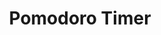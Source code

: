 ---
title: "Pomodoro Timer"
title_fr: "Minuteur Pomodoro"
order: 3
description: "Project created for the 'Front End Libraries Projects' certification on freeCodeCamp. Made with React."
description_fr: "Projet créé pour la certification 'Front End Libraries Projects' sur freeCodeCamp. Réalisé avec React."
featuredImage: ../../images/development/fcc-pomodoro-timer.png
url: "https://codepen.io/anhek/debug/RwbzgLq"
source_url: "https://codepen.io/anhek/pen/RwbzgLq"
tags: ["Design", "HTML", "SCSS", "JavaScript", "React"]
tags_fr: ["design", "html", "scss", "javascript", "react"]
---